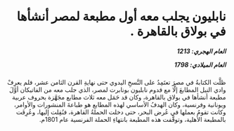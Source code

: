 <h1 dir="rtl">نابليون يجلب معه أول مطبعة لمصر أنشأها في بولاق بالقاهرة .</h1>

<h5 dir="rtl">العام الهجري:  1213

العام الميلادي: 1798

</h5>

<p dir="rtl">ظلَّت الكتابةُ في مصرَ تعتَمِدُ على النَّسخِ اليدوي حتى نهايةِ القرن الثامن عشر، فلم يعرِفْ وادي النيل المطابعَ إلَّا مع قدوم نابليون بونابرت لمصر، الذي جلب معه من الفاتيكان أوَّلَ مطبعة أنشأها في بولاق بالقاهرة، وكان قد حَمَل معه ثلاث مطابع مجَهَّزة بحروف عربية ويونانية وفرنسية، وكان الهدفُ الأساسي لهذه المطابع هو طباعةَ المنشورات والأوامر، وكانت تقومُ بعملها في عُرض البحر، حتى دخلت الحملةُ القاهرة، فنُقِلت إليها، وعُرِفَت بالمطبعة الأهلية، وتوقَّفت هذه المطبعة بانتهاءِ الحملة الفرنسية عام 1801م.</p></br>
